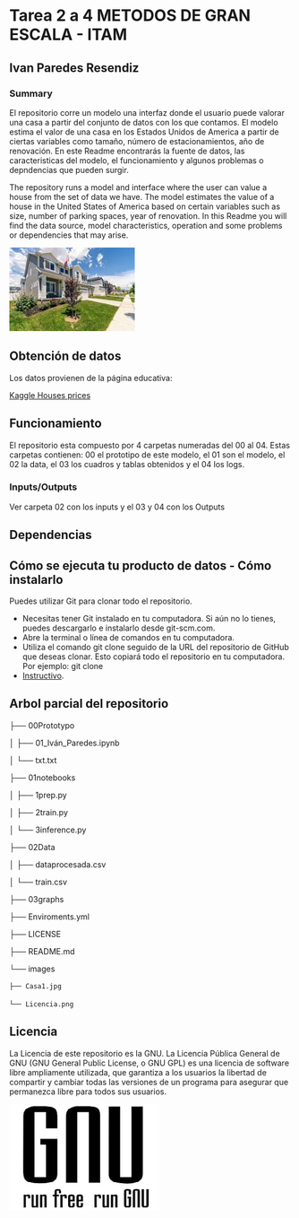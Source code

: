 # Tarea 2 a 4 METODOS DE GRAN ESCALA - ITAM
## Ivan Paredes Resendiz
### Summary 
El repositorio corre un modelo una interfaz donde el usuario puede valorar una casa a partir del conjunto de datos con los que contamos. El modelo estima el valor de una casa en los Estados Unidos de America a partir de ciertas variables como tamaño, número de estacionamientos, año de renovación. En este Readme encontrarás la fuente de datos, las caracteristicas del modelo, el funcionamiento y algunos problemas o depndencias que pueden surgir.

The repository runs a model and interface where the user can value a house from the set of data we have. The model estimates the value of a house in the United States of America based on certain variables such as size, number of parking spaces, year of renovation. In this Readme you will find the data source, model characteristics, operation and some problems or dependencies that may arise.

![Modelo](/images/Casa1.jpg)

## Obtención de datos
Los datos provienen de la página educativa: 

[Kaggle Houses prices ](https://www.kaggle.com/code/gusthema/house-prices-prediction-using-tfdf)

## Funcionamiento
El repositorio esta compuesto por 4 carpetas numeradas del 00 al 04. Estas carpetas contienen: 00 el prototipo de este modelo, el 01 son el modelo, el 02 la data, el 03 los cuadros y tablas obtenidos y el 04 los logs.

### Inputs/Outputs
Ver carpeta 02 con los inputs y el 03 y 04 con los Outputs
## Dependencias

## Cómo se ejecuta tu producto de datos - Cómo instalarlo
Puedes utilizar Git para clonar todo el repositorio. 
* Necesitas tener Git instalado en tu computadora. Si aún no lo tienes, puedes descargarlo e instalarlo desde git-scm.com.
* Abre la terminal o línea de comandos en tu computadora.
* Utiliza el comando git clone seguido de la URL del repositorio de GitHub que deseas clonar. Esto copiará todo el repositorio en tu computadora. Por ejemplo: git clone
* [Instructivo](https://github.com/usuario/repositorio.git).

## Arbol parcial del repositorio
 ├── 00Prototypo

 │   ├── 01_Iván_Paredes.ipynb

 │   └── txt.txt

 ├── 01notebooks

 │   ├── 1prep.py
 
 │   ├── 2train.py

 │   └── 3inference.py

 ├── 02Data

 │   ├── dataprocesada.csv

 │   └── train.csv

 ├── 03graphs

 ├── Enviroments.yml

 ├── LICENSE

 ├── README.md

 └── images

    ├── Casa1.jpg
    
    └── Licencia.png

## Licencia
La Licencia de este repositorio es la GNU. La Licencia Pública General de GNU (GNU General Public License, o GNU GPL) es una licencia de software libre ampliamente utilizada, que garantiza a los usuarios la libertad de compartir y cambiar todas las versiones de un programa para asegurar que permanezca libre para todos sus usuarios. 

![Licencia](/images/Licencia.png)
